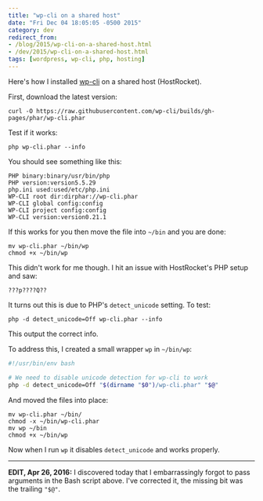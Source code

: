 ```yaml
---
title: "wp-cli on a shared host"
date: "Fri Dec 04 18:05:05 -0500 2015"
category: dev
redirect_from:
- /blog/2015/wp-cli-on-a-shared-host.html
- /dev/2015/wp-cli-on-a-shared-host.html
tags: [wordpress, wp-cli, php, hosting]
---
```


Here's how I installed [wp-cli](http://wp-cli.org/) on a shared host (HostRocket).

First, download the latest version:

```
curl -O https://raw.githubusercontent.com/wp-cli/builds/gh-pages/phar/wp-cli.phar
```

Test if it works:

```
php wp-cli.phar --info
```

You should see something like this:

```
PHP binary:binary/usr/bin/php
PHP version:version5.5.29
php.ini used:used/etc/php.ini
WP-CLI root dir:dirphar://wp-cli.phar
WP-CLI global config:config
WP-CLI project config:config
WP-CLI version:version0.21.1
```

If this works for you then move the file into `~/bin` and you are done:

```
mv wp-cli.phar ~/bin/wp
chmod +x ~/bin/wp
```

This didn't work for me though. I hit an issue with HostRocket's PHP setup and saw:

```
???p????Q??
```

It turns out this is due to PHP's `detect_unicode` setting. To test:

```
php -d detect_unicode=Off wp-cli.phar --info
```

This output the correct info.

To address this, I created a small wrapper `wp` in `~/bin/wp`:

```sh
#!/usr/bin/env bash

# We need to disable unicode detection for wp-cli to work
php -d detect_unicode=Off "$(dirname "$0")/wp-cli.phar" "$@"
```

And moved the files into place:

```
mv wp-cli.phar ~/bin/
chmod -x ~/bin/wp-cli.phar
mv wp ~/bin
chmod +x ~/bin/wp
```

Now when I run `wp` it disables `detect_unicode` and works properly.

------------------------------------------------------------------------------

**EDIT, Apr 26, 2016:** I discovered today that I embarrassingly forgot to
pass arguments in the Bash script above. I've corrected it, the missing bit
was the trailing `"$@"`.
